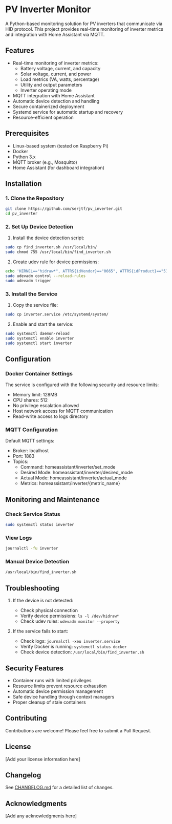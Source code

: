 # PV Inverter Monitor

A Python-based monitoring solution for PV inverters that communicate via HID protocol. This project provides real-time monitoring of inverter metrics and integration with Home Assistant via MQTT.

## Features

- Real-time monitoring of inverter metrics:
  - Battery voltage, current, and capacity
  - Solar voltage, current, and power
  - Load metrics (VA, watts, percentage)
  - Utility and output parameters
  - Inverter operating mode
- MQTT integration with Home Assistant
- Automatic device detection and handling
- Secure containerized deployment
- Systemd service for automatic startup and recovery
- Resource-efficient operation

## Prerequisites

- Linux-based system (tested on Raspberry Pi)
- Docker
- Python 3.x
- MQTT broker (e.g., Mosquitto)
- Home Assistant (for dashboard integration)

## Installation

### 1. Clone the Repository

```bash
git clone https://github.com/serjtf/pv_inverter.git
cd pv_inverter
```

### 2. Set Up Device Detection

1. Install the device detection script:
```bash
sudo cp find_inverter.sh /usr/local/bin/
sudo chmod 755 /usr/local/bin/find_inverter.sh
```

2. Create udev rule for device permissions:
```bash
echo 'KERNEL=="hidraw*", ATTRS{idVendor}=="0665", ATTRS{idProduct}=="5161", MODE="0666"' | sudo tee /etc/udev/rules.d/99-inverter.rules
sudo udevadm control --reload-rules
sudo udevadm trigger
```

### 3. Install the Service

1. Copy the service file:
```bash
sudo cp inverter.service /etc/systemd/system/
```

2. Enable and start the service:
```bash
sudo systemctl daemon-reload
sudo systemctl enable inverter
sudo systemctl start inverter
```

## Configuration

### Docker Container Settings

The service is configured with the following security and resource limits:
- Memory limit: 128MB
- CPU shares: 512
- No privilege escalation allowed
- Host network access for MQTT communication
- Read-write access to logs directory

### MQTT Configuration

Default MQTT settings:
- Broker: localhost
- Port: 1883
- Topics:
  - Command: homeassistant/inverter/set_mode
  - Desired Mode: homeassistant/inverter/desired_mode
  - Actual Mode: homeassistant/inverter/actual_mode
  - Metrics: homeassistant/inverter/{metric_name}

## Monitoring and Maintenance

### Check Service Status
```bash
sudo systemctl status inverter
```

### View Logs
```bash
journalctl -fu inverter
```

### Manual Device Detection
```bash
/usr/local/bin/find_inverter.sh
```

## Troubleshooting

1. If the device is not detected:
   - Check physical connection
   - Verify device permissions: `ls -l /dev/hidraw*`
   - Check udev rules: `udevadm monitor --property`

2. If the service fails to start:
   - Check logs: `journalctl -xeu inverter.service`
   - Verify Docker is running: `systemctl status docker`
   - Check device detection: `/usr/local/bin/find_inverter.sh`

## Security Features

- Container runs with limited privileges
- Resource limits prevent resource exhaustion
- Automatic device permission management
- Safe device handling through context managers
- Proper cleanup of stale containers

## Contributing

Contributions are welcome! Please feel free to submit a Pull Request.

## License

[Add your license information here]

## Changelog

See [CHANGELOG.md](CHANGELOG.md) for a detailed list of changes.

## Acknowledgments

[Add any acknowledgments here]